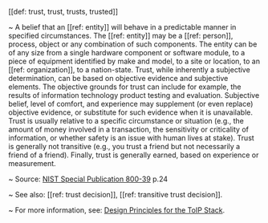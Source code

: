 [[def: trust, trust, trusts, trusted]]

~ A belief that an [[ref: entity]] will behave in a predictable manner in specified circumstances. The [[ref: entity]] may be a [[ref: person]], process, object or any combination of such components. The entity can be of any size from a single hardware component or software module, to a piece of equipment identified by make and model, to a site or location, to an [[ref: organization]], to a nation-state. Trust, while inherently a subjective determination, can be based on objective evidence and subjective elements. The objective grounds for trust can include for example, the results of information technology product testing and evaluation. Subjective belief, level of comfort, and experience may supplement (or even replace) objective evidence, or substitute for such evidence when it is unavailable. Trust is usually relative to a specific circumstance or situation (e.g., the amount of money involved in a transaction, the sensitivity or criticality of information, or whether safety is an issue with human lives at stake). Trust is generally not transitive (e.g., you trust a friend but not necessarily a friend of a friend). Finally, trust is generally earned, based on experience or measurement.

~ Source: [NIST Special Publication 800-39](https://nvlpubs.nist.gov/nistpubs/Legacy/SP/nistspecialpublication800-39.pdf) p.24

~ See also: [[ref: trust decision]], [[ref: transitive trust decision]].

~ For more information, see: [Design Principles for the ToIP Stack](https://trustoverip.org/our-work/design-principles/).
